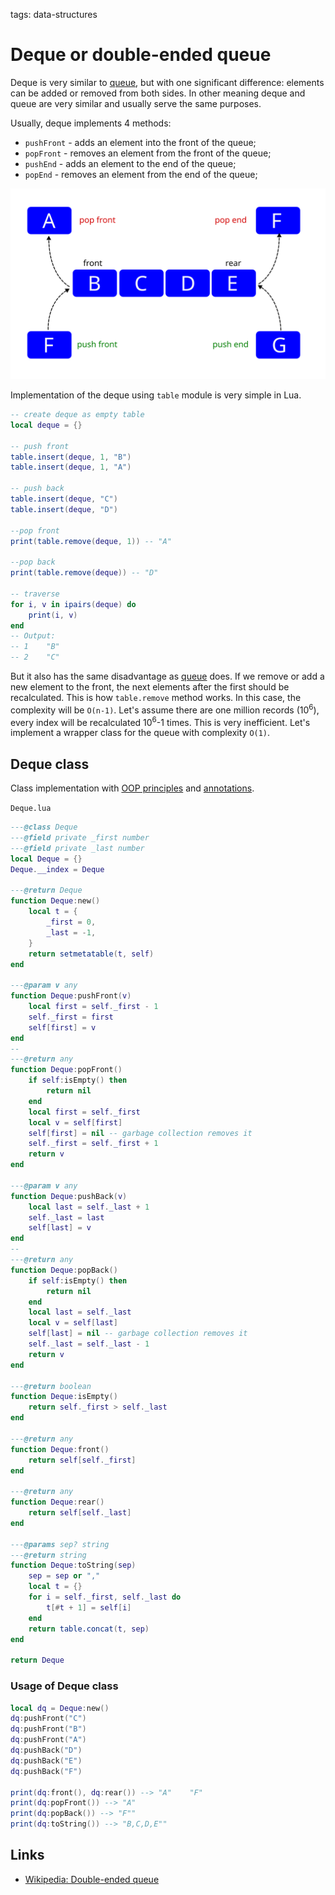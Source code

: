 <!-- Description: Deque or double-ended queue abstract data structure in Lua language. Implementation of push front, push back, pop front and pop back methods. -->

tags: data-structures

# Deque or double-ended queue

Deque is very similar to [queue](/post/queue.html), but with one significant
difference: elements can be added or removed from both sides. In other meaning
deque and queue are very similar and usually serve the same purposes.

Usually, deque implements 4 methods:

- `pushFront` - adds an element into the front of the queue;
- `popFront` - removes an element from the front of the queue;
- `pushEnd` - adds an element to the end of the queue;
- `popEnd` - removes an element from the end of the queue;

![Figure 01: Deque illustration](/assets//img/deque01.svg)

Implementation of the deque using `table` module is very simple in Lua.

```lua
-- create deque as empty table
local deque = {}

-- push front
table.insert(deque, 1, "B")
table.insert(deque, 1, "A")

-- push back
table.insert(deque, "C")
table.insert(deque, "D")

--pop front
print(table.remove(deque, 1)) -- "A"

--pop back
print(table.remove(deque)) -- "D"

-- traverse
for i, v in ipairs(deque) do
	print(i, v)
end
-- Output:
-- 1	"B"
-- 2	"C"
```

But it also has the same disadvantage as [queue](/post/queue.html)
does. If we remove or add a new element to the front, the next elements after
the first should be recalculated. This is how `table.remove`
method works. In this case, the complexity will be `O(n-1)`. Let's assume there
are one million records (10<sup>6</sup>), every index will be recalculated
10<sup>6</sup>-1 times. This is very inefficient. Let's implement a wrapper
class for the queue with complexity `O(1)`.

## Deque class

Class implementation with [OOP principles](/post/object-oriented-programming-in-lua.html) and
[annotations](/post/object-oriented-programming-in-lua.html#annotations).

`Deque.lua`

```lua
---@class Deque
---@field private _first number
---@field private _last number
local Deque = {}
Deque.__index = Deque

---@return Deque
function Deque:new()
	local t = {
		_first = 0,
		_last = -1,
	}
	return setmetatable(t, self)
end

---@param v any
function Deque:pushFront(v)
	local first = self._first - 1
	self._first = first
	self[first] = v
end
--
---@return any
function Deque:popFront()
	if self:isEmpty() then
		return nil
	end
	local first = self._first
	local v = self[first]
	self[first] = nil -- garbage collection removes it
	self._first = self._first + 1
	return v
end

---@param v any
function Deque:pushBack(v)
	local last = self._last + 1
	self._last = last
	self[last] = v
end
--
---@return any
function Deque:popBack()
	if self:isEmpty() then
		return nil
	end
	local last = self._last
	local v = self[last]
	self[last] = nil -- garbage collection removes it
	self._last = self._last - 1
	return v
end

---@return boolean
function Deque:isEmpty()
	return self._first > self._last
end

---@return any
function Deque:front()
	return self[self._first]
end

---@return any
function Deque:rear()
	return self[self._last]
end

---@params sep? string
---@return string
function Deque:toString(sep)
	sep = sep or ","
	local t = {}
	for i = self._first, self._last do
		t[#t + 1] = self[i]
	end
	return table.concat(t, sep)
end

return Deque
```

### Usage of Deque class

```lua
local dq = Deque:new()
dq:pushFront("C")
dq:pushFront("B")
dq:pushFront("A")
dq:pushBack("D")
dq:pushBack("E")
dq:pushBack("F")

print(dq:front(), dq:rear()) --> "A"	"F"
print(dq:popFront()) --> "A"
print(dq:popBack()) --> "F""
print(dq:toString()) --> "B,C,D,E""
```

## Links

- [Wikipedia: Double-ended queue](https://en.wikipedia.org/wiki/Double-ended_queue)